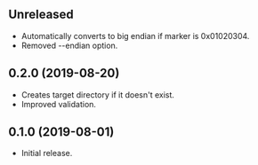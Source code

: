 ## Unreleased

- Automatically converts to big endian if marker is 0x01020304.
- Removed --endian option.

## 0.2.0 (2019-08-20)

- Creates target directory if it doesn't exist.
- Improved validation.

## 0.1.0 (2019-08-01)

- Initial release.
